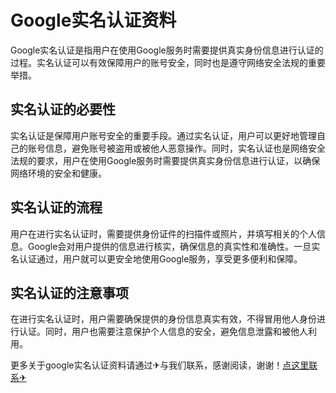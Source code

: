 # Google实名认证资料

Google实名认证是指用户在使用Google服务时需要提供真实身份信息进行认证的过程。实名认证可以有效保障用户的账号安全，同时也是遵守网络安全法规的重要举措。

## 实名认证的必要性

实名认证是保障用户账号安全的重要手段。通过实名认证，用户可以更好地管理自己的账号信息，避免账号被盗用或被他人恶意操作。同时，实名认证也是网络安全法规的要求，用户在使用Google服务时需要提供真实身份信息进行认证，以确保网络环境的安全和健康。

## 实名认证的流程

用户在进行实名认证时，需要提供身份证件的扫描件或照片，并填写相关的个人信息。Google会对用户提供的信息进行核实，确保信息的真实性和准确性。一旦实名认证通过，用户就可以更安全地使用Google服务，享受更多便利和保障。

## 实名认证的注意事项

在进行实名认证时，用户需要确保提供的身份信息真实有效，不得冒用他人身份进行认证。同时，用户也需要注意保护个人信息的安全，避免信息泄露和被他人利用。

更多关于google实名认证资料请通过✈与我们联系，感谢阅读，谢谢！[点这里联系✈](https://gg.k02.cc)